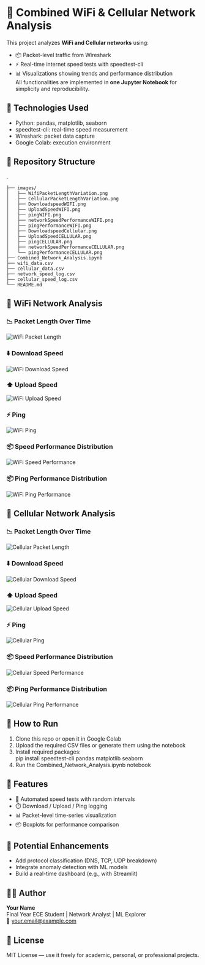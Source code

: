 # 📡 Combined WiFi & Cellular Network Analysis
This project analyzes **WiFi and Cellular networks** using:  
- 📦 Packet-level traffic from Wireshark  
- ⚡ Real-time internet speed tests with speedtest-cli  
- 📊 Visualizations showing trends and performance distribution  
All functionalities are implemented in **one Jupyter Notebook** for simplicity and reproducibility.

## 🔧 Technologies Used
- Python: pandas, matplotlib, seaborn  
- speedtest-cli: real-time speed measurement  
- Wireshark: packet data capture  
- Google Colab: execution environment

## 📂 Repository Structure
.
```
├── images/
│   ├── WifiPacketLengthVariation.png
│   ├── CellularPacketLengthVariation.png
│   ├── DownloadspeedWIFI.png
│   ├── UploadSpeedWIFI.png
│   ├── pingWIFI.png
│   ├── networkSpeedPerformanceWIFI.png
│   ├── pingPerformanceWIFI.png
│   ├── DownloadspeedCellular.png
│   ├── UploadSpeedCELLULAR.png
│   ├── pingCELLULAR.png
│   ├── networkSpeedPerformanceCELLULAR.png
│   └── pingPerformanceCELLULAR.png
├── Combined_Network_Analysis.ipynb
├── wifi_data.csv
├── cellular_data.csv
├── network_speed_log.csv
├── cellular_speed_log.csv
└── README.md
```
## 📶 WiFi Network Analysis
### 📉 Packet Length Over Time  
![WiFi Packet Length](imagefile/WifiPacketLengthVariation.png)  
### ⬇️ Download Speed  
![WiFi Download Speed](imagefile/DownloadspeedWIFI.png)  
### ⬆️ Upload Speed  
![WiFi Upload Speed](imagefile/UploadSpeedWIFI.png)  
### ⚡ Ping  
![WiFi Ping](imagefile/pingWIFI.png)  
### 📦 Speed Performance Distribution  
![WiFi Speed Performance](imagefile/networkSpeedPerformanceWIFI.png)  
### 📦 Ping Performance Distribution  
![WiFi Ping Performance](imagefile/pingPerformanceWIFI.png)  

## 📱 Cellular Network Analysis
### 📉 Packet Length Over Time  
![Cellular Packet Length](imagefile/CellularPacketLengthVariation.png)  
### ⬇️ Download Speed  
![Cellular Download Speed](imagefile/DownloadspeedCellular.png)  
### ⬆️ Upload Speed  
![Cellular Upload Speed](imagefile/UploadSpeedCELLULAR.png)  
### ⚡ Ping  
![Cellular Ping](imagefile/pingCELLULAR.png)  
### 📦 Speed Performance Distribution  
![Cellular Speed Performance](imagefile/networkSpeedPerformanceCELLULAR.png)  
### 📦 Ping Performance Distribution  
![Cellular Ping Performance](imagefile/pingPerformanceCELLULAR.png)  

## 📝 How to Run
1. Clone this repo or open it in Google Colab  
2. Upload the required CSV files or generate them using the notebook  
3. Install required packages:  
pip install speedtest-cli pandas matplotlib seaborn  
4. Run the Combined_Network_Analysis.ipynb notebook  

## 🚀 Features
- 🔁 Automated speed tests with random intervals  
- ⏱️ Download / Upload / Ping logging  
- 📊 Packet-level time-series visualization  
- 📦 Boxplots for performance comparison  

## 📌 Potential Enhancements
- Add protocol classification (DNS, TCP, UDP breakdown)  
- Integrate anomaly detection with ML models  
- Build a real-time dashboard (e.g., with Streamlit)  

## 👨‍💻 Author
**Your Name**  
Final Year ECE Student | Network Analyst | ML Explorer  
📧 your.email@example.com  

## 📜 License
MIT License — use it freely for academic, personal, or professional projects.
